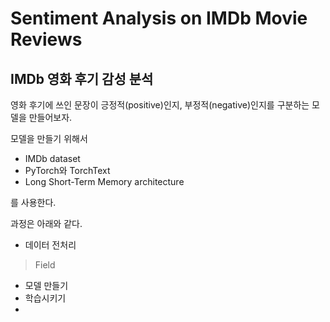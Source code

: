 # Sentiment Analysis on IMDb Movie Reviews 
## IMDb 영화 후기 감성 분석

영화 후기에 쓰인 문장이 긍정적(positive)인지, 부정적(negative)인지를 구분하는 모델을 만들어보자.

모델을 만들기 위해서
- IMDb dataset
- PyTorch와 TorchText
- Long Short-Term Memory architecture 

를 사용한다.

과정은 아래와 같다.
- 데이터 전처리
> Field
- 모델 만들기
- 학습시키기
- 
